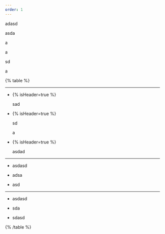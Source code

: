 ```yaml
---
order: 1
---
```


adasd

asda

a

a

sd

a

{% table %}

---

*  {% isHeader=true %}

   sad

*  {% isHeader=true %}

   sd

   a

*  {% isHeader=true %}

   asdad

---

*  asdasd

*  adsa

*  asd

---

*  asdasd

*  sda

*  sdasd

{% /table %}


